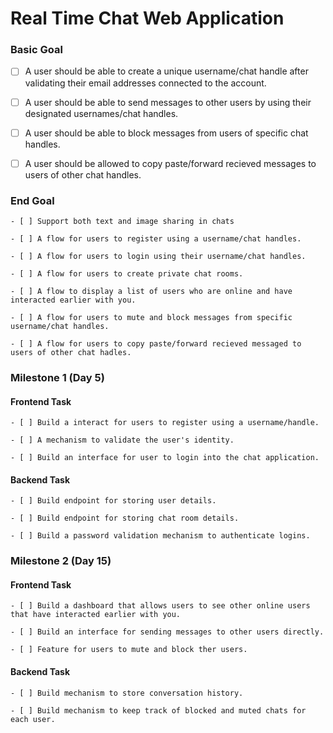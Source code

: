 # Real Time Chat Web Application

### Basic Goal

- [ ] A user should be able to create a unique username/chat handle after validating their email addresses connected to the account.

- [ ] A user should be able to send messages to other users by using their designated usernames/chat handles.

- [ ] A user should be able to block messages from users of specific chat handles.

- [ ] A user should be allowed to copy paste/forward recieved messages to users of other chat handles.

### End Goal

    - [ ] Support both text and image sharing in chats

    - [ ] A flow for users to register using a username/chat handles.

    - [ ] A flow for users to login using their username/chat handles.

    - [ ] A flow for users to create private chat rooms.

    - [ ] A flow to display a list of users who are online and have interacted earlier with you.

    - [ ] A flow for users to mute and block messages from specific username/chat handles.

    - [ ] A flow for users to copy paste/forward recieved messaged to users of other chat hadles.


### Milestone 1 (Day 5)

#### Frontend Task

    - [ ] Build a interact for users to register using a username/handle.

    - [ ] A mechanism to validate the user's identity.

    - [ ] Build an interface for user to login into the chat application.
        
#### Backend Task

    - [ ] Build endpoint for storing user details.

    - [ ] Build endpoint for storing chat room details.

    - [ ] Build a password validation mechanism to authenticate logins.

### Milestone 2 (Day 15)

#### Frontend Task

    - [ ] Build a dashboard that allows users to see other online users that have interacted earlier with you.

    - [ ] Build an interface for sending messages to other users directly.

    - [ ] Feature for users to mute and block ther users.

#### Backend Task

    - [ ] Build mechanism to store conversation history.

    - [ ] Build mechanism to keep track of blocked and muted chats for each user.


<!-- 
mongdb atlas
username: main_user
password: 2nynzDdS4syKjrAj
connection: mongodb+srv://main_user:2nynzDdS4syKjrAj@rcacluster.vfyo3.mongodb.net/test

backend : 5000
frontend : 

Node packages
    Socket.io
    uuid

    axios? -->
